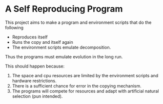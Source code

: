 # A Self Reproducing Program 
This project aims to make a program and environment scripts that do the following

* Reproduces itself
* Runs the copy and itself again
* The environment scripts emulate decomposition.

Thus the programs must emulate evolution in the long run.

This should happen because:

1. The space and cpu resources are limited by the environment scripts and hardware restrictions.
2. There is a sufficient chance for error in the copying mechanism.
3. The programs will compete for resources and adapt with artificial natural selection (pun intended).
